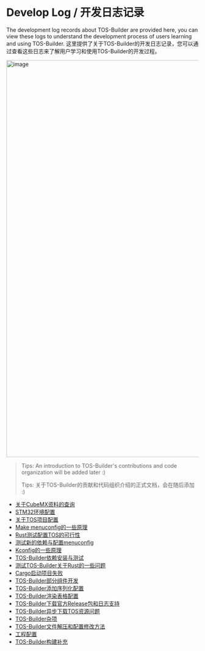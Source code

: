 # Develop Log / 开发日志记录

The development log records about TOS-Builder are provided here, you can view these logs to understand the development process of users learning and using TOS-Builder.
这里提供了关于TOS-Builder的开发日志记录，您可以通过查看这些日志来了解用户学习和使用TOS-Builder的开发过程。

<img width="1040" alt="image" src="https://github.com/IRONICBo/TOS-Builder/assets/47499836/c0e533cc-11f9-46d0-a5bd-711d87284440">

> Tips: An introduction to TOS-Builder's contributions and code organization will be added later :)
> 
> Tips: 关于TOS-Builder的贡献和代码组织介绍的正式文档，会在随后添加 :)

- [关于CubeMX资料的查询](./docs/logs/Inquiry_about_CubeMX_information.md)
- [STM32环境配置](./docs/logs/STM32_environment_configuration.md)
- [关于TOS项目配置](./docs/logs/About_TOS_project_configuration.md)
- [Make menuconfig的一些原理](./docs/logs/Some_principles_of_make_menuconfig.md)
- [Rust测试配置TOS的可行性](./docs/logs/Rust_test_configuration_TOS_feasibility.md)
- [测试新的依赖与配置menuconfig](./docs/logs/Test_new_dependencies_and_configure_menuconfig.md)
- [Kconfig的一些原理](./docs/logs/Some_principles_of_Kconfig.md)
- [TOS-Builder依赖安装与测试](./docs/logs/TOS-Builder_dependency_installation_and_test.md)
- [测试TOS-Builder关于Rust的一些问题](./docs/logs/Test_TOS-Builder_about_Rust_some_problems.md)
- [Cargo启动项目失败](./docs/logs/Cargo_failed_to_start_the_project.md)
- [TOS-Builder部分组件开发](./docs/logs/TOS-Builder_partial_component_development.md)
- [TOS-Builder添加序列化配置](./docs/logs/TOS-Builder_add_serialization_configuration.md)
- [TOS-Builder渲染表格配置](./docs/logs/TOS-Builder_render_table_configuration_and_log.md)
- [TOS-Builder下载官方Release包和日志支持](./docs/logs/TOS-Builder_download_official_Release_package.md)
- [TOS-Builder异步下载TOS资源问题](./docs/logs/TOS-Builder_asynchronous_download_TOS_resource_problem.md)
- [TOS-Builder杂项](./docs/logs/TOS-Builder_miscellaneous.md)
- [TOS-Builder文件解压和配置修改方法](./docs/logs/TOS-Builder_file_decompression_and_configuration_modification_logic.md)
- [工程配置](./docs/logs/Project_configuration.md)
- [TOS-Builder构建补充](./docs/logs/TOS-Builder_build_supplement.md)